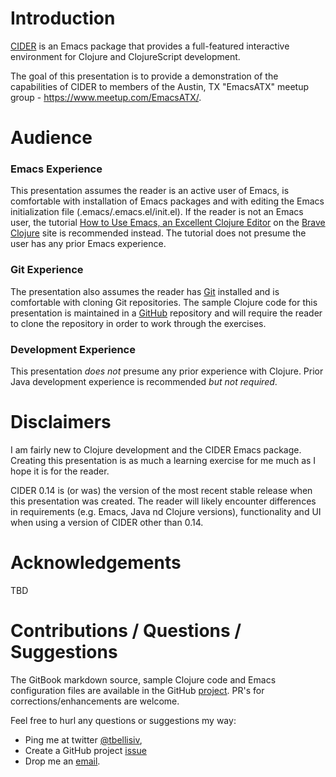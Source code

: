 # Introduction

[CIDER](https://github.com/clojure-emacs/cider) is an Emacs package that provides a full-featured interactive environment for Clojure and ClojureScript development.

The goal of this presentation is to provide a demonstration of the capabilities of CIDER to members of the Austin, TX "EmacsATX" meetup group - https://www.meetup.com/EmacsATX/.

# Audience

### Emacs Experience

This presentation assumes the reader is an active user of Emacs, is comfortable with installation of Emacs packages and with editing the Emacs initialization file (.emacs/.emacs.el/init.el). If the reader is not an Emacs user, the tutorial [How to Use Emacs, an Excellent Clojure Editor](http://www.braveclojure.com/basic-emacs/) on the [Brave Clojure](http://www.braveclojure.com/) site is recommended instead. The tutorial does not presume the user has any prior Emacs experience.

### Git Experience

The presentation also assumes the reader has [Git](https://git-scm.com/) installed and is comfortable with cloning Git repositories. The sample Clojure code for this presentation is maintained in a [GitHub](https://github.com/tbellisiv/clojure-emacs-cider-intro) repository and will require the reader to clone the repository in order to work through the exercises.

### Development Experience

This presentation *does not* presume any prior experience with Clojure. Prior Java development experience is recommended *but not required*.

# Disclaimers

I am fairly new to Clojure development and the CIDER Emacs package. Creating this presentation is as much a learning exercise for me much as I hope it is for the reader.

CIDER 0.14 is (or was) the version of the most recent stable release when this presentation was created. The reader will likely encounter differences in requirements (e.g. Emacs, Java nd Clojure versions), functionality and UI when using a version of CIDER other than 0.14.

# Acknowledgements

TBD

# Contributions / Questions / Suggestions

The GitBook markdown source, sample Clojure code and Emacs configuration files are available in the GitHub [project](https://github.com/tbellisiv/clojure-emacs-cider-intro). PR's for corrections/enhancements are welcome.

Feel free to hurl any questions or suggestions my way:
* Ping me at twitter [@tbellisiv](https://twitter.com/tbellisiv),
* Create a GitHub project [issue](https://github.com/tbellisiv/clojure-emacs-cider-intro/issues/new)
* Drop me an [email](mailto:tbellisiv@gmail.com).